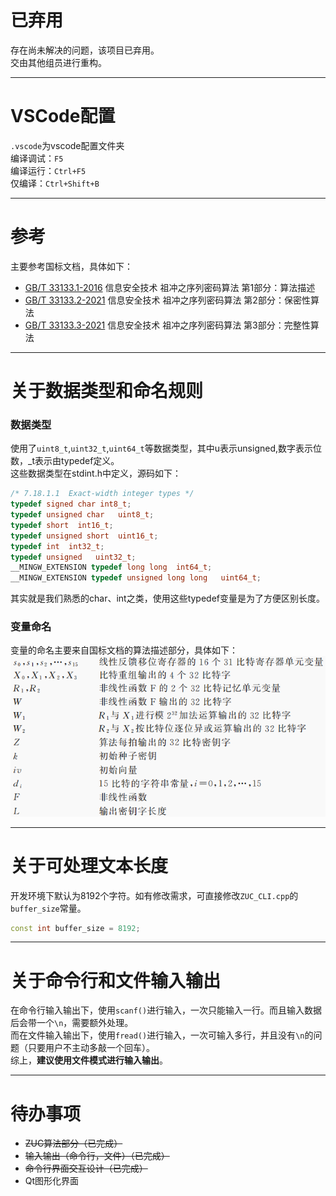 # 已弃用

存在尚未解决的问题，该项目已弃用。  
交由其他组员进行重构。

---
# VSCode配置

`.vscode`为vscode配置文件夹  
编译调试：`F5`  
编译运行：`Ctrl+F5`  
仅编译：`Ctrl+Shift+B`

---
# 参考

主要参考国标文档，具体如下：  

* [GB/T 33133.1-2016](http://c.gb688.cn/bzgk/gb/showGb?type=online&hcno=8C41A3AEECCA52B5C0011C8010CF0715) 信息安全技术 祖冲之序列密码算法 第1部分：算法描述
* [GB/T 33133.2-2021](http://c.gb688.cn/bzgk/gb/showGb?type=online&hcno=5D3CBA3ADEC7989344BD1E63006EF2B3) 信息安全技术 祖冲之序列密码算法 第2部分：保密性算法
* [	GB/T 33133.3-2021](http://c.gb688.cn/bzgk/gb/showGb?type=online&hcno=C6D60AE0A7578E970EF2280ABD49F4F0) 信息安全技术 祖冲之序列密码算法 第3部分：完整性算法

---
# 关于数据类型和命名规则
### 数据类型
使用了`uint8_t`,`uint32_t`,`uint64_t`等数据类型，其中u表示unsigned,数字表示位数，_t表示由typedef定义。  
这些数据类型在stdint.h中定义，源码如下：
```C
/* 7.18.1.1  Exact-width integer types */
typedef signed char int8_t;
typedef unsigned char   uint8_t;
typedef short  int16_t;
typedef unsigned short  uint16_t;
typedef int  int32_t;
typedef unsigned   uint32_t;
__MINGW_EXTENSION typedef long long  int64_t;
__MINGW_EXTENSION typedef unsigned long long   uint64_t;
```
其实就是我们熟悉的char、int之类，使用这些typedef变量是为了方便区别长度。

### 变量命名
变量的命名主要来自国标文档的算法描述部分，具体如下：
![图1](pic/1.png)

---
# 关于可处理文本长度
开发环境下默认为8192个字符。如有修改需求，可直接修改`ZUC_CLI.cpp`的`buffer_size`常量。  
``` C++
const int buffer_size = 8192;
```

---
# 关于命令行和文件输入输出
在命令行输入输出下，使用`scanf()`进行输入，一次只能输入一行。而且输入数据后会带一个`\n`，需要额外处理。  
而在文件输入输出下，使用`fread()`进行输入，一次可输入多行，并且没有`\n`的问题（只要用户不主动多敲一个回车）。    
综上，**建议使用文件模式进行输入输出**。

<!--  
---
# 关于图形化界面
使用Qt开发，详见[这里](https://github.com/Jinvic/IS_experiment/tree/main/Tiger%20Hash/Qt)。
 -->

---
# 待办事项
* ~~ZUC算法部分（已完成）~~
* ~~输入输出（命令行，文件）（已完成）~~
* ~~命令行界面交互设计（已完成）~~
* Qt图形化界面



